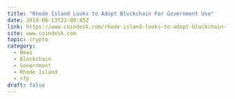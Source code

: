 ```yaml
---
title: "Rhode Island Looks to Adopt Blockchain For Government Use"
date: 2019-06-13T22:00:45Z
link: https://www.coindesk.com/rhode-island-looks-to-adopt-blockchain-for-government-use?utm_medium=RSS&utm_source=hune
site: www.coindesk.com
topic: crypto
category:
  - News
  - Blockchain
  - Government
  - Rhode Island
  - rfp
draft: false
---
```


